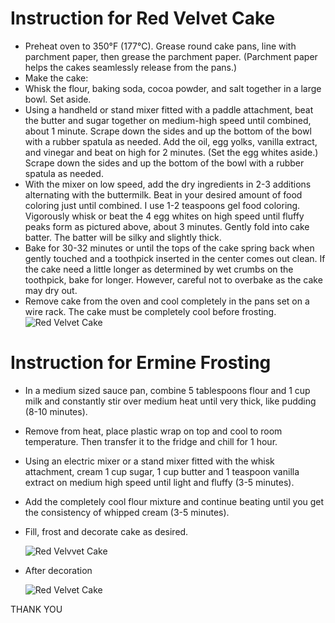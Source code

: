 # Instruction for Red Velvet Cake
  - Preheat oven to 350°F (177°C). Grease round cake pans, line with parchment paper, then grease the parchment paper. (Parchment paper helps the cakes seamlessly release from the pans.)
  - Make the cake: 
  - Whisk the flour, baking soda, cocoa powder, and salt together in a large bowl. Set aside.
  - Using a handheld or stand mixer fitted with a paddle attachment, beat the butter and sugar together on medium-high speed until combined, about 1 minute. Scrape down the sides and up the bottom of the bowl with a rubber spatula as needed. Add the oil, egg yolks, vanilla extract, and vinegar and beat on high for 2 minutes. (Set the egg whites aside.) Scrape down the sides and up the bottom of the bowl with a rubber spatula as needed.
  - With the mixer on low speed, add the dry ingredients in 2-3 additions alternating with the buttermilk. Beat in your desired amount of food coloring just until combined. I use 1-2 teaspoons gel food coloring. Vigorously whisk or beat the 4 egg whites on high speed until fluffy peaks form as pictured above, about 3 minutes. Gently fold into cake batter. The batter will be silky and slightly thick.
  - Bake for 30-32 minutes or until the tops of the cake spring back when gently touched and a toothpick inserted in the center comes out clean. If the cake need a little longer as determined by wet crumbs on the toothpick, bake for longer. However, careful not to overbake as the cake may dry out. 
  - Remove cake from the oven and cool completely in the pans set on a wire rack. The cake must be completely cool before frosting.
  ![Red Velvet Cake](https://encrypted-tbn0.gstatic.com/images?q=tbn%3AANd9GcQTSOQVJXHUZGPdk6KGiwseO2_q-QRjbUhsxg&usqp=CAU)
# Instruction for Ermine Frosting
  - In a medium sized sauce pan, combine 5 tablespoons flour and 1 cup milk and constantly stir over medium heat until very thick, like pudding (8-10 minutes).
  - Remove from heat, place plastic wrap on top and cool to room temperature. Then transfer it to the fridge and chill for 1 hour.
  - Using an electric mixer or a stand mixer fitted with the whisk attachment, cream 1 cup sugar, 1 cup butter and 1 teaspoon vanilla extract on medium high speed until light and fluffy (3-5 minutes).
  - Add the completely cool flour mixture and continue beating until you get the consistency of whipped cream (3-5 minutes).
  - Fill, frost and decorate cake as desired.
  
    ![Red Velvvet Cake](https://veenaazmanov.com/wp-content/uploads/2020/07/Ermine-Frosting-Progress-Pictures12-500x375.jpg)
  - After decoration
    
    ![Red Velvet Cake](https://cdn.igp.com/f_auto,q_auto,t_prodl/products/p-classic-red-velvet-cake-half-kg--109230-m.jpg)

THANK YOU
